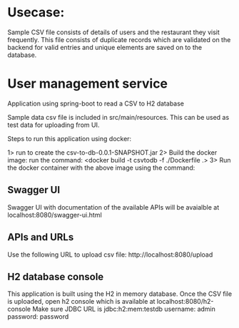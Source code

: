 # Usecase: 

Sample CSV file consists of details of users and the restaurant they visit frequently. This file consists of duplicate records which are validated on the backend for valid entries and unique elements are saved on to the database.

# User management service
Application using spring-boot to read a CSV to H2 database

Sample data csv file is included in src/main/resources. This can be used as test data for uploading from UI.

Steps to run this application using docker:

1> run <mvn install> to create the csv-to-db-0.0.1-SNAPSHOT.jar
2> Build the docker image: 
   run the command: <docker build -t csvtodb -f ./Dockerfile .>
3> Run the docker container with the above image using the command: 
   <docker run csvtodb>

Swagger UI 
------------
Swagger UI with documentation of the available APIs will be avaialble at localhost:8080/swagger-ui.html

APIs and URLs
-------------
Use the following URL to upload csv file: http://localhost:8080/upload

H2 database console
-------------------
This application is built using the H2 in memory database. Once the CSV file is uploaded, open h2 console which is available at localhost:8080/h2-console
Make sure JDBC URL is jdbc:h2:mem:testdb
username: admin
password: password
